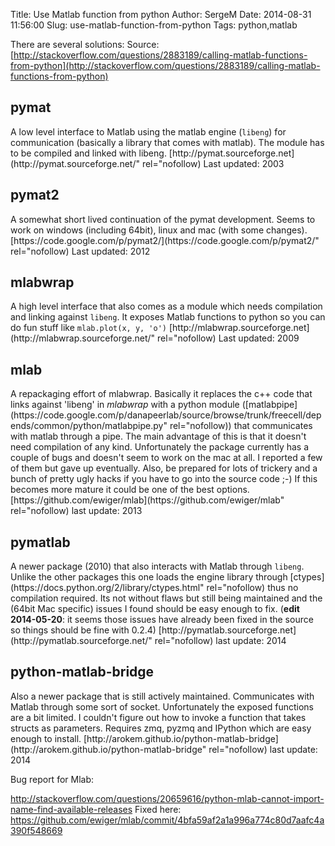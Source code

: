 Title: Use Matlab function from python
Author: SergeM
Date: 2014-08-31 11:56:00
Slug: use-matlab-function-from-python
Tags: python,matlab

There are several solutions:
Source: [http://stackoverflow.com/questions/2883189/calling-matlab-functions-from-python](http://stackoverflow.com/questions/2883189/calling-matlab-functions-from-python)
<h2>pymat</h2>A low level interface to Matlab using the matlab engine (<code>libeng</code>) for communication (basically a library that comes with matlab). The module has to be compiled and linked with libeng.
  [http://pymat.sourceforge.net](http://pymat.sourceforge.net/" rel="nofollow)
Last updated: 2003
  <h2>pymat2</h2>A somewhat short lived continuation of the pymat development. Seems  to work on windows (including 64bit), linux and mac (with some changes).
  [https://code.google.com/p/pymat2/](https://code.google.com/p/pymat2/" rel="nofollow)
Last updated: 2012
  <h2>mlabwrap</h2>A high level interface that also comes as a module which needs compilation and linking against  <code>libeng</code>. It exposes Matlab functions to python so you can do fun stuff like
  <code>mlab.plot(x, y, 'o')</code>
  [http://mlabwrap.sourceforge.net](http://mlabwrap.sourceforge.net/" rel="nofollow)
Last updated: 2009
  <h2>mlab</h2>A repackaging effort of mlabwrap. Basically it replaces the c++ code that links against 'libeng' in <em>mlabwrap</em> with a python module ([matlabpipe](https://code.google.com/p/danapeerlab/source/browse/trunk/freecell/depends/common/python/matlabpipe.py" rel="nofollow)) that communicates with matlab through a pipe. The main advantage of this is that it doesn't need compilation of any kind.
  Unfortunately the package currently has a couple of bugs and doesn't  seem to work on the mac at all. I reported a few of them but gave up  eventually. Also, be prepared for lots of trickery and a bunch of pretty  ugly hacks if you have to go into the source code ;-) If this becomes  more mature it could be one of the best options.
  [https://github.com/ewiger/mlab](https://github.com/ewiger/mlab" rel="nofollow)
last update: 2013
  <h2>pymatlab</h2>A newer package (2010) that also interacts with Matlab through <code>libeng</code>. Unlike the other packages this one loads the engine library through [ctypes](https://docs.python.org/2/library/ctypes.html" rel="nofollow) thus no compilation required. Its not without flaws but still being  maintained and the (64bit Mac specific) issues I found should be easy  enough to fix.
(<strong>edit 2014-05-20</strong>: it seems those issues have already been fixed in the source so things should be fine with 0.2.4)
  [http://pymatlab.sourceforge.net](http://pymatlab.sourceforge.net/" rel="nofollow)
last update: 2014
  <h2>python-matlab-bridge</h2>Also a newer package that is still actively maintained. Communicates  with Matlab through some sort of socket. Unfortunately the exposed  functions are a bit limited. I couldn't figure out how to invoke a  function that takes structs as parameters. Requires zmq, pyzmq and  IPython which are easy enough to install.
  [http://arokem.github.io/python-matlab-bridge](http://arokem.github.io/python-matlab-bridge" rel="nofollow)
last update: 2014


Bug report for Mlab:

http://stackoverflow.com/questions/20659616/python-mlab-cannot-import-name-find-available-releases
Fixed here:
https://github.com/ewiger/mlab/commit/4bfa59af2a1a996a774c80d7aafc4a390f548669
&nbsp;